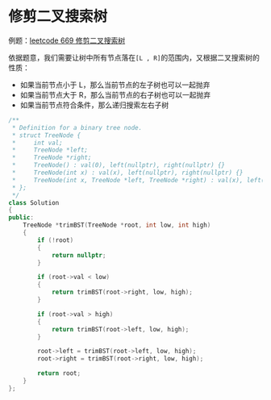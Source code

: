 # 修剪二叉搜索树

例题：[leetcode 669 修剪二叉搜索树](https://leetcode.cn/problems/trim-a-binary-search-tree/description/)

依据题意，我们需要让树中所有节点落在`[L , R]`的范围内，又根据二叉搜索树的性质：

- 如果当前节点小于 L，那么当前节点的左子树也可以一起抛弃
- 如果当前节点大于 R，那么当前节点的右子树也可以一起抛弃
- 如果当前节点符合条件，那么递归搜索左右子树

```cpp
/**
 * Definition for a binary tree node.
 * struct TreeNode {
 *     int val;
 *     TreeNode *left;
 *     TreeNode *right;
 *     TreeNode() : val(0), left(nullptr), right(nullptr) {}
 *     TreeNode(int x) : val(x), left(nullptr), right(nullptr) {}
 *     TreeNode(int x, TreeNode *left, TreeNode *right) : val(x), left(left), right(right) {}
 * };
 */
class Solution
{
public:
    TreeNode *trimBST(TreeNode *root, int low, int high)
    {
        if (!root)
        {
            return nullptr;
        }

        if (root->val < low)
        {
            return trimBST(root->right, low, high);
        }

        if (root->val > high)
        {
            return trimBST(root->left, low, high);
        }

        root->left = trimBST(root->left, low, high);
        root->right = trimBST(root->right, low, high);

        return root;
    }
};
```
